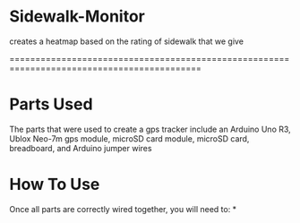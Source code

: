 # Sidewalk-Monitor
creates a heatmap based on the rating of sidewalk that we give

===========================================================================================

# Parts Used
The parts that were used to create a gps tracker include an Arduino Uno R3, Ublox Neo-7m gps module, microSD card module, microSD card, breadboard, and Arduino jumper wires

# How To Use
Once all parts are correctly wired together, you will need to: 
* 